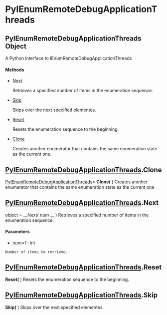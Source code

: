 # PyIEnumRemoteDebugApplicationThreads

## PyIEnumRemoteDebugApplicationThreads Object

A Python interface to IEnumRemoteDebugApplicationThreads

#### Methods


  - [Next](PyIEnumRemoteDebugApplicationThreads.md#pyienumremotedebugapplicationthreadsnext)

    Retrieves a specified number of items in the enumeration sequence.&nbsp;

  - [Skip](PyIEnumRemoteDebugApplicationThreads.md#pyienumremotedebugapplicationthreadsskip)

    Skips over the next specified elementes.&nbsp;

  - [Reset](PyIEnumRemoteDebugApplicationThreads.md#pyienumremotedebugapplicationthreadsreset)

    Resets the enumeration sequence to the beginning.&nbsp;

  - [Clone](PyIEnumRemoteDebugApplicationThreads.md#pyienumremotedebugapplicationthreadsclone)

    Creates another enumerator that contains the same enumeration state as the current one.&nbsp;

## [PyIEnumRemoteDebugApplicationThreads](#pyienumremotedebugapplicationthreads).Clone

[PyIEnumRemoteDebugApplicationThreads](#pyienumremotedebugapplicationthreads)= __Clone(__ )
Creates another enumerator that contains the same enumeration state as the current one

## [PyIEnumRemoteDebugApplicationThreads](#pyienumremotedebugapplicationthreads).Next

object = __Next( *num* __ )
Retrieves a specified number of items in the enumeration sequence.

#### Parameters


  -  *num=1* : int

    Number of items to retrieve.

## [PyIEnumRemoteDebugApplicationThreads](#pyienumremotedebugapplicationthreads).Reset

 __Reset(__ )
Resets the enumeration sequence to the beginning.

## [PyIEnumRemoteDebugApplicationThreads](#pyienumremotedebugapplicationthreads).Skip

 __Skip(__ )
Skips over the next specified elementes.